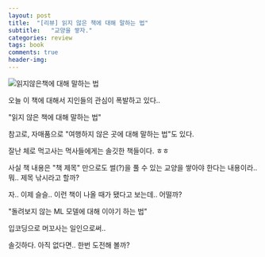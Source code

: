 ```yaml
---
layout: post
title:  "[리뷰] 읽지 않은 책에 대해 말하는 법"
subtitle:   "교양을 쌓자."
categories: review
tags: book 
comments: true
header-img: 
---
```


![읽지않은책에 대해 말하는 법](https://youngsungson.github.io/assets/img/review/20210422-review-book.jpg)

오늘 이 책에 대해서 지인들의 관심이 폭발하고 있다.. 

"읽지 않은 책에 대해 말하는 법" 

참고로, 자매품으로 "여행하지 않은 곳에 대해 말하는 법"도 있다. 

잘난 체로 먹고사는 먹사들에게는 솔깃한 책들이다. ㅎㅎ

사실 책 내용은 "책 제목" 만으로도 썰(?)을 풀 수 있는 교양을 쌓아야 한다는 내용이라.. 뭐.. 제목 낚시라고 할까? 

자.. 이제 슬슬.. 이런 책이 나올 때가 됐다고 보는데.. 어떨까? 

"돌려보지 않는 ML 모델에 대해 이야기 하는 법" 

입코딩으로 머꼬사는 일인으로써.. 

솔깃하다. 아직 없다면.. 한번 도전해 볼까?

